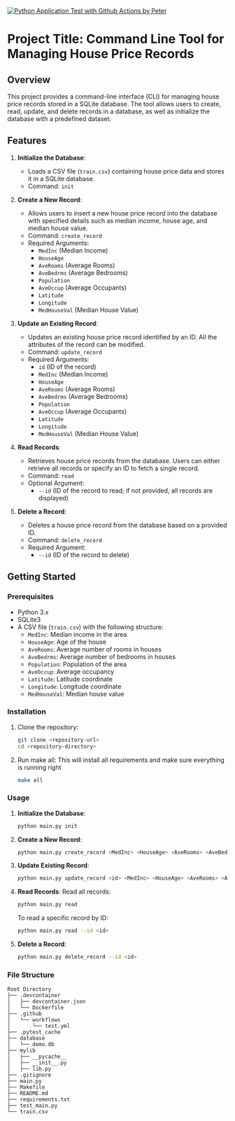 [![Python Application Test with Github Actions by Peter](https://github.com/cpyang123/DE-W4/actions/workflows/test.yml/badge.svg)](https://github.com/cpyang123/DE-W4/actions/workflows/test.yml)


# Project Title: Command Line Tool for Managing House Price Records

## Overview

This project provides a command-line interface (CLI) for managing house price records stored in a SQLite database. The tool allows users to create, read, update, and delete records in a database, as well as initialize the database with a predefined dataset.

## Features

1. **Initialize the Database**:
   - Loads a CSV file (`train.csv`) containing house price data and stores it in a SQLite database.
   - Command: `init`
   
2. **Create a New Record**:
   - Allows users to insert a new house price record into the database with specified details such as median income, house age, and median house value.
   - Command: `create_record`
   - Required Arguments:
     - `MedInc` (Median Income)
     - `HouseAge`
     - `AveRooms` (Average Rooms)
     - `AveBedrms` (Average Bedrooms)
     - `Population`
     - `AveOccup` (Average Occupants)
     - `Latitude`
     - `Longitude`
     - `MedHouseVal` (Median House Value)

3. **Update an Existing Record**:
   - Updates an existing house price record identified by an ID. All the attributes of the record can be modified.
   - Command: `update_record`
   - Required Arguments:
     - `id` (ID of the record)
     - `MedInc` (Median Income)
     - `HouseAge`
     - `AveRooms` (Average Rooms)
     - `AveBedrms` (Average Bedrooms)
     - `Population`
     - `AveOccup` (Average Occupants)
     - `Latitude`
     - `Longitude`
     - `MedHouseVal` (Median House Value)

4. **Read Records**:
   - Retrieves house price records from the database. Users can either retrieve all records or specify an ID to fetch a single record.
   - Command: `read`
   - Optional Argument:
     - `--id` (ID of the record to read; if not provided, all records are displayed)

5. **Delete a Record**:
   - Deletes a house price record from the database based on a provided ID.
   - Command: `delete_record`
   - Required Argument:
     - `--id` (ID of the record to delete)

## Getting Started

### Prerequisites

- Python 3.x
- SQLite3
- A CSV file (`train.csv`) with the following structure:
  - `MedInc`: Median income in the area
  - `HouseAge`: Age of the house
  - `AveRooms`: Average number of rooms in houses
  - `AveBedrms`: Average number of bedrooms in houses
  - `Population`: Population of the area
  - `AveOccup`: Average occupancy
  - `Latitude`: Latitude coordinate
  - `Longitude`: Longitude coordinate
  - `MedHouseVal`: Median house value

### Installation

1. Clone the repository:
   ```bash
   git clone <repository-url>
   cd <repository-directory>
    ```

2. Run make all:
    This will install all requirements and make sure everything is running right
    ```bash
    make all
    ```

### Usage

1. **Initialize the Database**:
   ```bash
   python main.py init
   ``` 

2. **Create a New Record**:
    ```bash
    python main.py create_record <MedInc> <HouseAge> <AveRooms> <AveBedrms> <Population> <AveOccup> <Latitude> <Longitude> <MedHouseVal>
    ```
3. **Update Existing Record**:
    ```bash
    python main.py update_record <id> <MedInc> <HouseAge> <AveRooms> <AveBedrms> <Population> <AveOccup> <Latitude> <Longitude> <MedHouseVal>
    ```
4. **Read Records**:
    Read all records:
    ```bash
    python main.py read
    ```

    To read a specific record by ID:
    ```bash
    python main.py read --id <id>
    ```

5. **Delete a Record**:
    ```bash
    python main.py delete_record --id <id>
    ```

### File Structure
```
Root Directory
├── .devcontainer
│   ├── devcontainer.json
│   └── Dockerfile
├── .github
│   └── workflows
│       └── test.yml
├── .pytest_cache
├── database
│   └── demo.db
├── mylib
│   ├── __pycache__
│   ├── __init__.py
│   ├── lib.py
├── .gitignore
├── main.py
├── Makefile
├── README.md
├── requirements.txt
├── test_main.py
└── train.csv
```